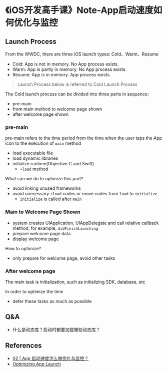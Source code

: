 # 《iOS开发高手课》Note-App启动速度如何优化与监控


## Launch Process

From the WWDC, there are three iOS launch types: Cold、Warm、Resume

- Cold: App is not in memory. No App process exists.
- Warm: App is partly in memory. No App process exists.
- Resume: App is in memory. App process exists.

> Launch Process below is referred to Cold Launch Process

The Cold launch process can be divided into three parts in sequence:

- pre-main
- from main method to welcome page shown
- after welcome page shown

### pre-main

pre-main refers to the time period from the time when the user taps the App icon to the execution of `main` method

- load executable file 
- load dynamic libraries
- initialize runtime(Objective C and Swift)
	- `+load` method

What can we do to optimize this part?

- avoid linking unused frameworks 
- avoid unecessary `+load` codes  or move codes from `load` to `initialize`
	- `initialize` is called after `main`

### Main to Welcome Page Shown

- system creates UIApplication, UIAppDelegate and call relative callback method, for example, `didFinishLaunching`
- prepare welcome page data
- display welcome page

How to optimize?

- only prepare for welcome page, avoid other tasks

### After welcome page

The main task is initialization, such as initializing SDK, database, etc

In order to optimize the time

- defer these tasks as much as possible

## Q&A
- 什么是动态库？启动时都要加载哪些动态库？

## References
- [02 | App 启动速度怎么做优化与监控？](https://time.geekbang.org/column/article/85331)
- [Optimizing App Launch](https://developer.apple.com/videos/play/wwdc2019/423/)